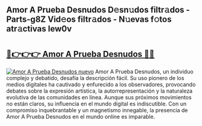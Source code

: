 ## Amor A Prueba Desnudos D𝚎sn𝚞dos filtr𝚊dos - Parts-g8Z Vid𝚎os filtr𝚊dos - N𝚞evas f𝚘tos atr𝚊ctivas lew0v

# <h2><a href="http://mbafo71.tromn.icu/?c=Amor+A+Prueba+Desnudos">🔗👉👉👉 Amor A Prueba Desnudos 🔗🔗</a></h2>

[![Amor A Prueba Desnudos nuevo](https://i.imgur.com/pEAQMta.gif)](http://mbafo71.tromn.icu/?c=Amor+A+Prueba+Desnudos)
Amor A Prueba Desnudos, un individuo complejo y debatido, desafía la descripción fácil. Su uso pionero de los medios digitales ha cautivado y enfurecido a los observadores, provocando debates sobre la expresión artística, la autorrepresentación y la naturaleza evolutiva de las comunidades en línea. Aunque sus próximos movimientos no están claros, su influencia en el mundo digital es indiscutible. Con un compromiso inquebrantable y un magnetismo innegable, la presencia de Amor A Prueba Desnudos en el mundo online es imparable.

